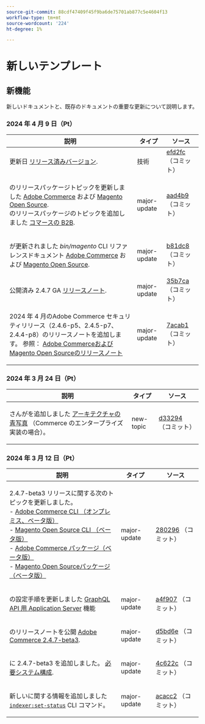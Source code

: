 ```yaml
---
source-git-commit: 88cdf47409f45f9ba6de75701ab877c5e4604f13
workflow-type: tm+mt
source-wordcount: '224'
ht-degree: 1%

---
```

# 新しいテンプレート

## 新機能

新しいドキュメントと、既存のドキュメントの重要な更新について説明します。

### 2024 年 4 月 9 日（Pt）

<table style="table-layout:auto;">
  <thead>
    <tr>
      <th>説明</th>
      <th>タイプ</th>
      <th>ソース</th>
    </tr>
  </thead>
  <tbody>
    <tr>
      <td><p>更新日 <a href="https://experienceleague.adobe.com/docs/commerce-operations/release/versions.html">リリース済みバージョン</a>.</p>
</td>
      <td>技術</td>
      <td><a href="https://github.com/AdobeDocs/commerce-operations.en/commit/efd2fc4285a5cdc7ee20ead299ee16e54f9bcb83">efd2fc</a> （コミット）</td>
    </tr>
    <tr>
      <td><p>のリリースパッケージトピックを更新しました <a href="https://experienceleague.adobe.com/en/docs/commerce-operations/release/packages/adobe-commerce">Adobe Commerce</a> および <a href="https://experienceleague.adobe.com/en/docs/commerce-operations/release/packages/magento-open-source">Magento Open Source</a>.<br /> のリリースパッケージのトピックを追加しました <a href="https://experienceleague.adobe.com/en/docs/commerce-operations/release/packages/adobe-commerce-b2b">コマースの B2B</a>.</p>
</td>
      <td>major-update</td>
      <td><a href="https://github.com/AdobeDocs/commerce-operations.en/commit/aad4b904ba95142d1d848f934c9d3702cc37ec16">aad4b9</a> （コミット）</td>
    </tr>
    <tr>
      <td><p>が更新されました <em>bin/magento</em> CLI リファレンスドキュメント <a href="https://experienceleague.adobe.com/en/docs/commerce-operations/reference/commerce-on-premises">Adobe Commerce</a> および <a href="https://experienceleague.adobe.com/en/docs/commerce-operations/reference/magento-open-source">Magento Open Source</a>.</p>
</td>
      <td>major-update</td>
      <td><a href="https://github.com/AdobeDocs/commerce-operations.en/commit/b81dc87a261f128cdb572a30ff5538dae2087c49">b81dc8</a> （コミット）</td>
    </tr>
    <tr>
      <td><p>公開済み 2.4.7 GA <a href="https://experienceleague.adobe.com/en/docs/commerce-operations/release/notes/adobe-commerce/2-4-7">リリースノート</a>.</p>
</td>
      <td>major-update</td>
      <td><a href="https://github.com/AdobeDocs/commerce-operations.en/commit/35b7caafbef5ced52ef6e4907e0634dfb2a61e4f">35b7ca</a> （コミット）</td>
    </tr>
    <tr>
      <td><p>2024 年 4 月のAdobe Commerce セキュリティリリース（2.4.6-p5、2.4.5-p7、2.4.4-p8）のリリースノートを追加します。 参照： <a href="https://experienceleague.adobe.com/docs/commerce-operations/release/notes/overview.html">Adobe CommerceおよびMagento Open Sourceのリリースノート</a></p>
</td>
      <td>major-update</td>
      <td><a href="https://github.com/AdobeDocs/commerce-operations.en/commit/7acab1d8d3f7b11cc1387b5558521f282ba0873f">7acab1</a> （コミット）</td>
    </tr>
  </tbody>
</table><!-- date_group -->

### 2024 年 3 月 24 日（Pt）

<table style="table-layout:auto;">
  <thead>
    <tr>
      <th>説明</th>
      <th>タイプ</th>
      <th>ソース</th>
    </tr>
  </thead>
  <tbody>
    <tr>
      <td><p>さんがを追加しました <a href="https://experienceleague.adobe.com/docs/commerce-operations/implementation-playbook/architecture/enterprise-blueprint.html">アーキテクチャの青写真</a> （Commerce のエンタープライズ実装の場合）。</p>
</td>
      <td>new-topic</td>
      <td><a href="https://github.com/AdobeDocs/commerce-operations.en/commit/d33294d02b4431d4aa473aa5d0ab42e297cfed14">d33294</a> （コミット）</td>
    </tr>
  </tbody>
</table>

### 2024 年 3 月 12 日（Pt）

<table style="table-layout:auto;">
  <thead>
    <tr>
      <th>説明</th>
      <th>タイプ</th>
      <th>ソース</th>
    </tr>
  </thead>
  <tbody>
    <tr>
      <td><p>2.4.7-beta3 リリースに関する次のトピックを更新しました。<br />- <a href="https://experienceleague.adobe.com/docs/commerce-operations/reference/commerce-on-premises-beta.html">Adobe Commerce CLI （オンプレミス、ベータ版）</a><br />- <a href="https://experienceleague.adobe.com/docs/commerce-operations/reference/magento-open-source-beta.html">Magento Open Source CLI （ベータ版）</a><br />- <a href="https://experienceleague.adobe.com/docs/commerce-operations/release/packages/adobe-commerce-beta.html">Adobe Commerce パッケージ（ベータ版）</a><br />- <a href="https://experienceleague.adobe.com/docs/commerce-operations/release/packages/magento-open-source-beta.html">Magento Open Sourceパッケージ（ベータ版）</a></p>
</td>
      <td>major-update</td>
      <td><a href="https://github.com/AdobeDocs/commerce-operations.en/commit/28029603b0a23eb161480363b5106142beda4180">280296</a> （コミット）</td>
    </tr>
    <tr>
      <td><p>の設定手順を更新しました <a href="https://experienceleague.adobe.com/docs/commerce-operations/performance-best-practices/performance-best-practices/application-server.html">GraphQL API 用 Application Server</a> 機能</p>
</td>
      <td>major-update</td>
      <td><a href="https://github.com/AdobeDocs/commerce-operations.en/commit/a4f907a793b4384cb7c162c032a153fafbbc6ff3">a4f907</a> （コミット）</td>
    </tr>
    <tr>
      <td><p>のリリースノートを公開 <a href="https://experienceleague.adobe.com/docs/commerce-operations/release/notes/adobe-commerce/2-4-7.html">Adobe Commerce 2.4.7-beta3</a>.</p>
</td>
      <td>major-update</td>
      <td><a href="https://github.com/AdobeDocs/commerce-operations.en/commit/d5bd6e1e9af78b24c687554261a50d4dce9483d6">d5bd6e</a> （コミット）</td>
    </tr>
    <tr>
      <td><p>に 2.4.7-beta3 を追加しました。 <a href="https://experienceleague.adobe.com/docs/commerce-operations/installation-guide/system-requirements.html">必要システム構成</a>.</p>
</td>
      <td>major-update</td>
      <td><a href="https://github.com/AdobeDocs/commerce-operations.en/commit/4c622c47862c61fc9e6587ff95b3ac45142c2318">4c622c</a> （コミット）</td>
    </tr>
    <tr>
      <td><p>新しいに関する情報を追加しました <a href="https://experienceleague.adobe.com/docs/commerce-operations/configuration-guide/cli/manage-indexers.html"><code class="language-plaintext highlighter-rouge">indexer:set-status</code></a> CLI コマンド。</p>
</td>
      <td>major-update</td>
      <td><a href="https://github.com/AdobeDocs/commerce-operations.en/commit/acacc285f8b977b33bb27af76c971bc4015a2b45">acacc2</a> （コミット）</td>
    </tr>
  </tbody>
</table><!-- date_group --><!-- month_group --><!-- year_group -->
